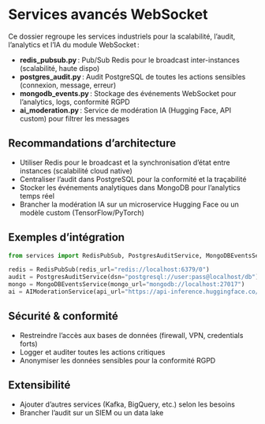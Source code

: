 # Services avancés WebSocket

Ce dossier regroupe les services industriels pour la scalabilité, l’audit, l’analytics et l’IA du module WebSocket :

- **redis_pubsub.py** : Pub/Sub Redis pour le broadcast inter-instances (scalabilité, haute dispo)
- **postgres_audit.py** : Audit PostgreSQL de toutes les actions sensibles (connexion, message, erreur)
- **mongodb_events.py** : Stockage des événements WebSocket pour l’analytics, logs, conformité RGPD
- **ai_moderation.py** : Service de modération IA (Hugging Face, API custom) pour filtrer les messages

## Recommandations d’architecture
- Utiliser Redis pour le broadcast et la synchronisation d’état entre instances (scalabilité cloud native)
- Centraliser l’audit dans PostgreSQL pour la conformité et la traçabilité
- Stocker les événements analytiques dans MongoDB pour l’analytics temps réel
- Brancher la modération IA sur un microservice Hugging Face ou un modèle custom (TensorFlow/PyTorch)

## Exemples d’intégration
```python
from services import RedisPubSub, PostgresAuditService, MongoDBEventsService, AIModerationService

redis = RedisPubSub(redis_url="redis://localhost:6379/0")
audit = PostgresAuditService(dsn="postgresql://user:pass@localhost/db")
mongo = MongoDBEventsService(mongo_url="mongodb://localhost:27017")
ai = AIModerationService(api_url="https://api-inference.huggingface.co/models/xxx")
```

## Sécurité & conformité
- Restreindre l’accès aux bases de données (firewall, VPN, credentials forts)
- Logger et auditer toutes les actions critiques
- Anonymiser les données sensibles pour la conformité RGPD

## Extensibilité
- Ajouter d’autres services (Kafka, BigQuery, etc.) selon les besoins
- Brancher l’audit sur un SIEM ou un data lake
